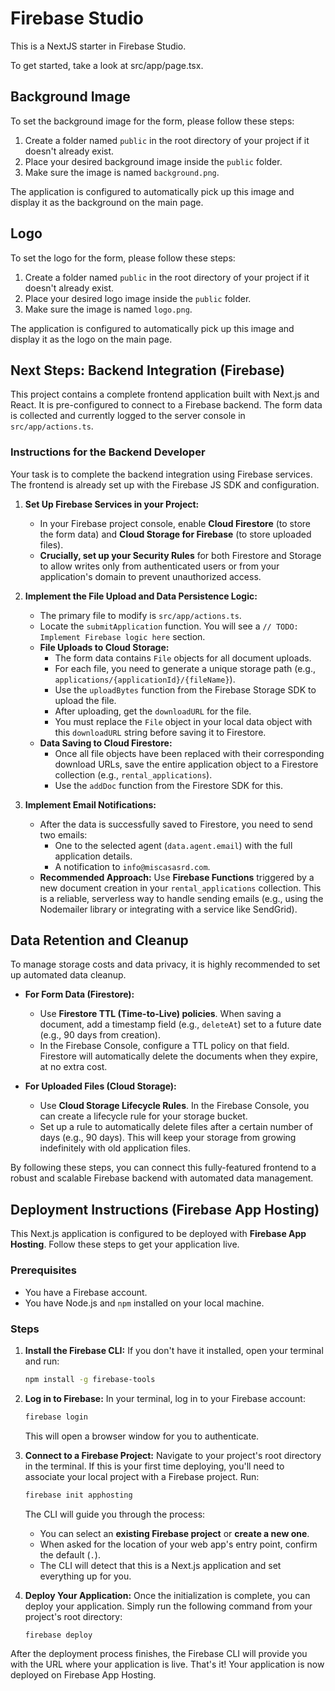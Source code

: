 # Firebase Studio

This is a NextJS starter in Firebase Studio.

To get started, take a look at src/app/page.tsx.

## Background Image

To set the background image for the form, please follow these steps:

1.  Create a folder named `public` in the root directory of your project if it doesn't already exist.
2.  Place your desired background image inside the `public` folder.
3.  Make sure the image is named `background.png`.

The application is configured to automatically pick up this image and display it as the background on the main page.

## Logo

To set the logo for the form, please follow these steps:

1.  Create a folder named `public` in the root directory of your project if it doesn't already exist.
2.  Place your desired logo image inside the `public` folder.
3.  Make sure the image is named `logo.png`.

The application is configured to automatically pick up this image and display it as the logo on the main page.

## Next Steps: Backend Integration (Firebase)

This project contains a complete frontend application built with Next.js and React. It is pre-configured to connect to a Firebase backend. The form data is collected and currently logged to the server console in `src/app/actions.ts`.

### Instructions for the Backend Developer

Your task is to complete the backend integration using Firebase services. The frontend is already set up with the Firebase JS SDK and configuration.

1.  **Set Up Firebase Services in your Project:**
    *   In your Firebase project console, enable **Cloud Firestore** (to store the form data) and **Cloud Storage for Firebase** (to store uploaded files).
    *   **Crucially, set up your Security Rules** for both Firestore and Storage to allow writes only from authenticated users or from your application's domain to prevent unauthorized access.

2.  **Implement the File Upload and Data Persistence Logic:**
    *   The primary file to modify is `src/app/actions.ts`.
    *   Locate the `submitApplication` function. You will see a `// TODO: Implement Firebase logic here` section.
    *   **File Uploads to Cloud Storage:**
        *   The form data contains `File` objects for all document uploads.
        *   For each file, you need to generate a unique storage path (e.g., `applications/{applicationId}/{fileName}`).
        *   Use the `uploadBytes` function from the Firebase Storage SDK to upload the file.
        *   After uploading, get the `downloadURL` for the file.
        *   You must replace the `File` object in your local data object with this `downloadURL` string before saving it to Firestore.
    *   **Data Saving to Cloud Firestore:**
        *   Once all file objects have been replaced with their corresponding download URLs, save the entire application object to a Firestore collection (e.g., `rental_applications`).
        *   Use the `addDoc` function from the Firestore SDK for this.

3.  **Implement Email Notifications:**
    *   After the data is successfully saved to Firestore, you need to send two emails:
        *   One to the selected agent (`data.agent.email`) with the full application details.
        *   A notification to `info@miscasasrd.com`.
    *   **Recommended Approach:** Use **Firebase Functions** triggered by a new document creation in your `rental_applications` collection. This is a reliable, serverless way to handle sending emails (e.g., using the Nodemailer library or integrating with a service like SendGrid).

## Data Retention and Cleanup

To manage storage costs and data privacy, it is highly recommended to set up automated data cleanup.

*   **For Form Data (Firestore):**
    *   Use **Firestore TTL (Time-to-Live) policies**. When saving a document, add a timestamp field (e.g., `deleteAt`) set to a future date (e.g., 90 days from creation).
    *   In the Firebase Console, configure a TTL policy on that field. Firestore will automatically delete the documents when they expire, at no extra cost.

*   **For Uploaded Files (Cloud Storage):**
    *   Use **Cloud Storage Lifecycle Rules**. In the Firebase Console, you can create a lifecycle rule for your storage bucket.
    *   Set up a rule to automatically delete files after a certain number of days (e.g., 90 days). This will keep your storage from growing indefinitely with old application files.

By following these steps, you can connect this fully-featured frontend to a robust and scalable Firebase backend with automated data management.

## Deployment Instructions (Firebase App Hosting)

This Next.js application is configured to be deployed with **Firebase App Hosting**. Follow these steps to get your application live.

### Prerequisites

*   You have a Firebase account.
*   You have Node.js and `npm` installed on your local machine.

### Steps

1.  **Install the Firebase CLI:**
    If you don't have it installed, open your terminal and run:
    ```bash
    npm install -g firebase-tools
    ```

2.  **Log in to Firebase:**
    In your terminal, log in to your Firebase account:
    ```bash
    firebase login
    ```
    This will open a browser window for you to authenticate.

3.  **Connect to a Firebase Project:**
    Navigate to your project's root directory in the terminal. If this is your first time deploying, you'll need to associate your local project with a Firebase project. Run:
    ```bash
    firebase init apphosting
    ```
    The CLI will guide you through the process:
    *   You can select an **existing Firebase project** or **create a new one**.
    *   When asked for the location of your web app's entry point, confirm the default (`.`).
    *   The CLI will detect that this is a Next.js application and set everything up for you.

4.  **Deploy Your Application:**
    Once the initialization is complete, you can deploy your application. Simply run the following command from your project's root directory:
    ```bash
    firebase deploy
    ```

After the deployment process finishes, the Firebase CLI will provide you with the URL where your application is live. That's it! Your application is now deployed on Firebase App Hosting.

